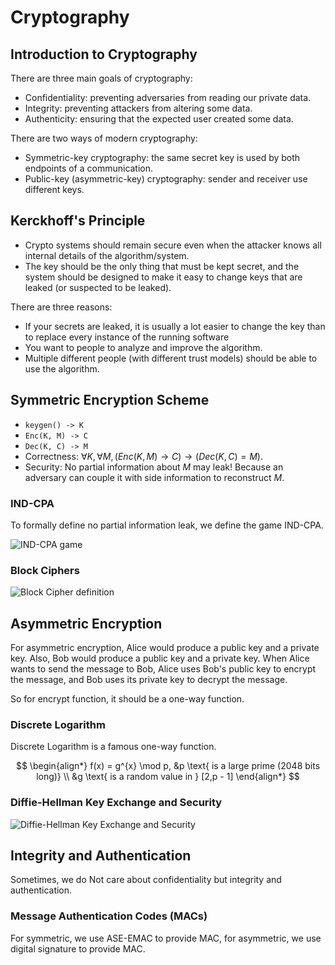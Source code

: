 # Cryptography

## Introduction to Cryptography

There are three main goals of cryptography:

+ Confidentiality: preventing adversaries from reading our private data.
+ Integrity: preventing attackers from altering some data.
+ Authenticity: ensuring that the expected user created some data.

There are two ways of modern cryptography:

+ Symmetric-key cryptography: the same secret key is used by both
endpoints of a communication.
+ Public-key (asymmetric-key) cryptography: sender and receiver use
different keys.

## Kerckhoff's Principle

+ Crypto systems should remain secure even when the attacker knows
all internal details of the algorithm/system.
+ The key should be the only thing that must be kept secret, and
the system should be designed to make it easy to change keys that
are leaked (or suspected to be leaked).

There are three reasons:

+ If your secrets are leaked, it is usually a lot easier to
change the key than to replace every instance of the running software
+ You want to people to analyze and improve the algorithm.
+ Multiple different people (with different trust models) should
be able to use the algorithm.

## Symmetric Encryption Scheme

+ `keygen() -> K`
+ `Enc(K, M) -> C`
+ `Dec(K, C) -> M`
+ Correctness: $\forall K, \forall M, (Enc(K,M) \to C) \to (Dec(K,C) = M)$.
+ Security: No partial information about $M$ may leak! Because
an adversary can couple it with side information to reconstruct $M$.

### IND-CPA

To formally define no partial information leak, we define the game
IND-CPA.

![IND-CPA game](https://s2.loli.net/2022/06/17/qIXNPAMlg53Q1zO.png)

### Block Ciphers

![Block Cipher definition](https://s2.loli.net/2022/06/17/lO3cUBIAz2mfuQF.png)

## Asymmetric Encryption

For asymmetric encryption, Alice would produce a public key and a private
key. Also, Bob would produce a public key and a private key.
When Alice wants to send the message to Bob, Alice uses Bob's public
key to encrypt the message, and Bob uses its private key to decrypt the message.

So for encrypt function, it should be a one-way function.

### Discrete Logarithm

Discrete Logarithm is a famous one-way function.

$$
\begin{align*}
f(x) = g^{x} \mod p, &p \text{ is a large prime (2048 bits long)} \\
&g \text{ is a random value in } [2,p - 1]
\end{align*}
$$

### Diffie-Hellman Key Exchange and Security

![Diffie-Hellman Key Exchange and Security](https://s2.loli.net/2022/06/17/WGT2rQIeYA6y9XU.png)

## Integrity and Authentication

Sometimes, we do Not care about confidentiality but integrity and authentication.

### Message Authentication Codes (MACs)

For symmetric, we use ASE-EMAC to provide MAC, for asymmetric,
we use digital signature to provide MAC.
